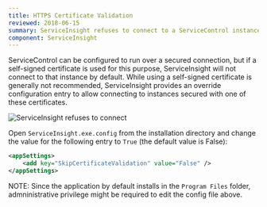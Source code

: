 ```yaml
---
title: HTTPS Certificate Validation
reviewed: 2018-06-15
summary: ServiceInsight refuses to connect to a ServiceControl instance running over HTTPS with a self-signed certificate.
component: ServiceInsight
---
```


ServiceControl can be configured to run over a secured connection, but if a self-signed certificate is used for this purpose, ServiceInsight will not connect to that instance by default. While using a self-signed certificate is generally not recommended, ServiceInsight provides an override configuration entry to allow connecting to instances secured with one of these certificates. 

![ServiceInsight refuses to connect](./images/ssl-validation.png)

Open `ServiceInsight.exe.config` from the installation directory and change the value for the following entry to `True` (the default value is False):

```XML
<appSettings>
    <add key="SkipCertificateValidation" value="False" />
</appSettings>
``` 

NOTE: Since the application by default installs in the `Program Files` folder, admninistrative privilege might be required to edit the config file above. 
